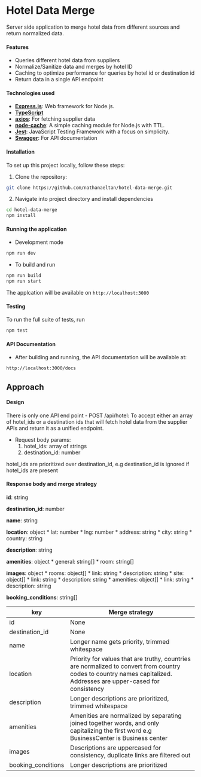 # Hotel Data Merge

Server side application to merge hotel data from different sources and return normalized data.

#### Features
* Queries different hotel data from suppliers
* Normalize/Sanitize data and merges by hotel ID
* Caching to optimize performance for queries by hotel id or destination id
* Return data in a single API endpoint

#### Technologies used
- **[Express.js](https://expressjs.com/)**: Web framework for Node.js.
- **[TypeScript](https://www.typescriptlang.org/)**
- **[axios](https://github.com/axios/axios)**: For fetching supplier data
- **[node-cache](https://www.npmjs.com/package/node-cache)**: A simple caching module for Node.js with TTL.
- **[Jest](https://jestjs.io/)**: JavaScript Testing Framework with a focus on simplicity.
- **[Swagger](https://swagger.io/)**: For API documentation

#### Installation
To set up this project locally, follow these steps:

1. Clone the repository:

```sh
git clone https://github.com/nathanaeltan/hotel-data-merge.git
```

2. Navigate into project directory and install dependencies
```sh
cd hotel-data-merge
npm install
```


#### Running the application
* Development mode

```sh
npm run dev
```

* To build and run
```sh
npm run build
npm run start
```
The applcation will be available on ```http://localhost:3000```

#### Testing
To run the full suite of tests, run
```sh
npm test
```

#### API Documentation
* After building and running, the API documentation will be available at:
```sh
http://localhost:3000/docs
```


## Approach

#### Design
There is only one API end point
    - POST /api/hotel: To accept either an array of hotel_ids or a destination ids that will fetch hotel data from the supplier APIs and return it as a unified endpoint.

* Request body params:
    1. hotel_ids: array of strings
    2. destination_id: number

hotel_ids are prioritized over destination_id, e.g destination_id is ignored if hotel_ids are present

#### Response body and merge strategy

**id**: string

**destination_id**: number

**name**: string

**location**: object
    * lat: number
    * lng: number
    * address: string
    * city: string
    * country: string

**description**: string

**amenities**: object
    * general: string[]
    * room: string[]

**images**: object
    * rooms: object[]
        * link: string
        * description: string
    * site: object[]
        * link: string
        * description: string
    * amenities: object[]
        * link: string
        * description: string

**booking_conditions**: string[]



| key | Merge strategy |
| ---- | ---- |
| id | None |
| destination_id | None |
| name | Longer name gets priority, trimmed whitespace |
| location | Priority for values that are truthy, countries are normalized to convert from country codes to country names capitalized. Addresses are upper-cased for consistency |
| description | Longer descriptions are prioritized, trimmed whitespace |
| amenities | Amenities are normalized by separating joined together words, and only capitalizing the first word e.g BusinessCenter is Business center |
| images | Descriptions are uppercased for consistency, duplicate links are filtered out |
| booking_conditions | Longer descriptions are prioritized |



